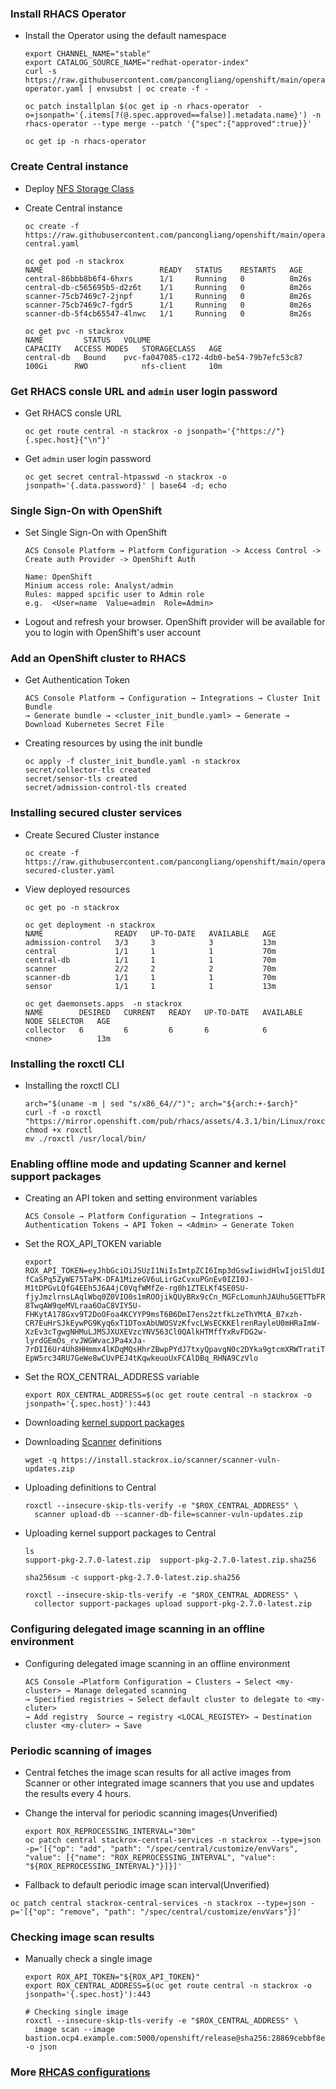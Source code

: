 ### Install RHACS Operator

* Install the Operator using the default namespace
  ```
  export CHANNEL_NAME="stable"
  export CATALOG_SOURCE_NAME="redhat-operator-index"
  curl -s https://raw.githubusercontent.com/pancongliang/openshift/main/operator/acs/01-operator.yaml | envsubst | oc create -f -

  oc patch installplan $(oc get ip -n rhacs-operator  -o=jsonpath='{.items[?(@.spec.approved==false)].metadata.name}') -n rhacs-operator --type merge --patch '{"spec":{"approved":true}}'

  oc get ip -n rhacs-operator
  ```

### Create Central instance

* Deploy [NFS Storage Class](https://github.com/pancongliang/openshift/blob/main/storage/nfs-storageclass/readme.md)
  
* Create Central instance
  ```
  oc create -f https://raw.githubusercontent.com/pancongliang/openshift/main/operator/acs/02-central.yaml

  oc get pod -n stackrox
  NAME                          READY   STATUS    RESTARTS   AGE
  central-86bbb8b6f4-6hxrs      1/1     Running   0          8m26s
  central-db-c565695b5-d2z6t    1/1     Running   0          8m26s
  scanner-75cb7469c7-2jnpf      1/1     Running   0          8m26s
  scanner-75cb7469c7-fgdr5      1/1     Running   0          8m26s
  scanner-db-5f4cb65547-4lnwc   1/1     Running   0          8m26s

  oc get pvc -n stackrox
  NAME         STATUS   VOLUME                                     CAPACITY   ACCESS MODES   STORAGECLASS   AGE
  central-db   Bound    pvc-fa047085-c172-4db0-be54-79b7efc53c87   100Gi      RWO            nfs-client     10m
  ```

### Get RHACS consle URL and `admin` user login password

* Get RHACS consle URL
  ```
  oc get route central -n stackrox -o jsonpath='{"https://"}{.spec.host}{"\n"}'
  ```
  
* Get `admin` user login password
  ```
  oc get secret central-htpasswd -n stackrox -o jsonpath='{.data.password}' | base64 -d; echo
  ```

### Single Sign-On with OpenShift

* Set Single Sign-On with OpenShift
  ```
  ACS Console Platform → Platform Configuration -> Access Control -> Create auth Provider -> OpenShift Auth

  Name: OpenShift
  Minium access role: Analyst/admin
  Rules: mapped spcific user to Admin role
  e.g.  <User=name  Value=admin  Role=Admin>
  ```  
* Logout and refresh your browser. OpenShift provider will be available for you to login with OpenShift's user account

### Add an OpenShift cluster to RHACS

* Get Authentication Token
  ```
  ACS Console Platform → Configuration → Integrations → Cluster Init Bundle
  → Generate bundle → <cluster_init_bundle.yaml> → Generate → Download Kubernetes Secret File
  ```
  
* Creating resources by using the init bundle
  ```
  oc apply -f cluster_init_bundle.yaml -n stackrox
  secret/collector-tls created
  secret/sensor-tls created
  secret/admission-control-tls created
  ```

### Installing secured cluster services

* Create Secured Cluster instance
  ```
  oc create -f https://raw.githubusercontent.com/pancongliang/openshift/main/operator/acs/03-secured-cluster.yaml
  ```
  
* View deployed resources
  ```
  oc get po -n stackrox

  oc get deployment -n stackrox
  NAME                READY   UP-TO-DATE   AVAILABLE   AGE
  admission-control   3/3     3            3           13m
  central             1/1     1            1           70m
  central-db          1/1     1            1           70m
  scanner             2/2     2            2           70m
  scanner-db          1/1     1            1           70m
  sensor              1/1     1            1           13m

  oc get daemonsets.apps  -n stackrox
  NAME        DESIRED   CURRENT   READY   UP-TO-DATE   AVAILABLE   NODE SELECTOR   AGE
  collector   6         6         6       6            6           <none>          13m
  ```

### Installing the roxctl CLI

* Installing the roxctl CLI
  ```
  arch="$(uname -m | sed "s/x86_64//")"; arch="${arch:+-$arch}"
  curl -f -o roxctl "https://mirror.openshift.com/pub/rhacs/assets/4.3.1/bin/Linux/roxctl${arch}"
  chmod +x roxctl
  mv ./roxctl /usr/local/bin/
  ```

### Enabling offline mode and updating Scanner and kernel support packages

* Creating an API token and setting environment variables
  ```
  ACS Console → Platform Configuration → Integrations → Authentication Tokens → API Token → <Admin> → Generate Token
  ```
  
* Set the ROX_API_TOKEN variable
  ```
  export ROX_API_TOKEN=eyJhbGciOiJSUzI1NiIsImtpZCI6Imp3dGswIiwidHlwIjoiSldUIn0.eyJhdWQiOlsiaHR0cHM6Ly9zdGFja3JveC5pby9qd3Qtc291cmNlcyNhcGktdG9rZW5zIl0sImV4cCI6MTczNTM2MjM4OCwiaWF0IjoxNzAzODI2Mzg4LCJpc3MiOiJodHRwczovL3N0YWNrcm94LmlvL2p3dCIsImp0aSI6IjQxYmVjM2I1LTNiNDQtNDY5Ny1hMDY1LTZhZTM5MTkyOTBkZSIsIm5hbWUiOiJhZG1pbiIsInJvbGVzIjpbIkFkbWluIl19.FnJmRYN5-fCaSPq5ZyWE75TaPK-DFA1MizeGV6uLirGzCvxuPGnEv0IZI0J-M1tDPGvLQfG4EEh5J6A4jC0VqfWMfZe-rg0h1ZTELKf4SE0SU-fjyJmzlrnsLAqlWbq0Z0VIO0s1mROOjikQUyBRx9cCn_MGFcLomunhJAUhu5GETTbFRUFy5HvWRf1AI9R8nuHli023ouRLhbDkiCaQKI8n1EQ0WHevAj7FIrqTTtZUGxvhiQKnYF2zkzliLTdZz5MS6sAGtyIMVmBvqRFaPN35D7AN_xTJCzk-8TwqAW9qeMVLraa6OaC8VIY5U-FHKytA178Gxv9T2DoOFoa4KCYYP9msT6B6DmI7ens2ztfkLzeThYMtA_B7xzh-CR7EuHrSJkEywPG9Kyq6xT1DToxAbUWOSVzKfvcLWsECKKElrenRayleU0mHRaImW-XzEv3cTgwgNHMuLJMSJXUXEVzcYNV563Cl0QAlkHTMffYxRvFDG2w-lyrdGEmOs_rvJWGWvacJPa4xJa-7rDII6Ur4Uh8HHmmx4lKDqMQsHhrZBwpPYdJ7txyQpavgN0c2DYka9gtcmXRWTratiT9XO3jeTMClPDmdVjY2GmiEqn9Zi0ohWvIA5z-EpW5rc34RU7GeWe8wCUvPEJ4tKqwkeuoUxFCAlDBq_RHNA9CzVlo
  ```

* Set the ROX_CENTRAL_ADDRESS variable
  ```
  export ROX_CENTRAL_ADDRESS=$(oc get route central -n stackrox -o jsonpath='{.spec.host}'):443
  ```

* Downloading [kernel support packages](https://install.stackrox.io/collector/support-packages/index.html)
  
* Downloading [Scanner](https://install.stackrox.io/scanner/scanner-vuln-updates.zip) definitions
  ```
  wget -q https://install.stackrox.io/scanner/scanner-vuln-updates.zip
  ```
  
* Uploading definitions to Central
  ```
  roxctl --insecure-skip-tls-verify -e "$ROX_CENTRAL_ADDRESS" \
    scanner upload-db --scanner-db-file=scanner-vuln-updates.zip
  ```

* Uploading kernel support packages to Central
  ```
  ls
  support-pkg-2.7.0-latest.zip  support-pkg-2.7.0-latest.zip.sha256

  sha256sum -c support-pkg-2.7.0-latest.zip.sha256

  roxctl --insecure-skip-tls-verify -e "$ROX_CENTRAL_ADDRESS" \
    collector support-packages upload support-pkg-2.7.0-latest.zip
  ```

### Configuring delegated image scanning in an offline environment

* Configuring delegated image scanning in an offline environment 
  ```
  ACS Console →Platform Configuration → Clusters → Select <my-cluster> → Manage delegated scanning
  → Specified registries → Select default cluster to delegate to <my-cluter>
  → Add registry  Source → registry <LOCAL_REGISTEY> → Destination cluster <my-cluter> → Save
  ```

### Periodic scanning of images

* Central fetches the image scan results for all active images from Scanner or other integrated image scanners that you use and updates the results every 4 hours.

* Change the interval for periodic scanning images(Unverified)
  ```
  export ROX_REPROCESSING_INTERVAL="30m"
  oc patch central stackrox-central-services -n stackrox --type=json -p='[{"op": "add", "path": "/spec/central/customize/envVars", "value": [{"name": "ROX_REPROCESSING_INTERVAL", "value": "${ROX_REPROCESSING_INTERVAL}"}]}]'
  ```

*  Fallback to default periodic image scan interval(Unverified) 
  ```
  oc patch central stackrox-central-services -n stackrox --type=json -p='[{"op": "remove", "path": "/spec/central/customize/envVars"}]'
  ```
### Checking image scan results

* Manually check a single image
  ```
  export ROX_API_TOKEN="${ROX_API_TOKEN}"
  export ROX_CENTRAL_ADDRESS=$(oc get route central -n stackrox -o jsonpath='{.spec.host}'):443

  # Checking single image
  roxctl --insecure-skip-tls-verify -e "$ROX_CENTRAL_ADDRESS" \
    image scan --image bastion.ocp4.example.com:5000/openshift/release@sha256:28869cebbf8e5454493def0e6c8eb9bf33bfd8d56d1ce106a6c6708530c2c1c2 -o json
  ```

### More [RHCAS configurations](https://github.com/rhthsa/openshift-demo/blob/main/acs.md#scan-and-check-image-with-roxctl)
